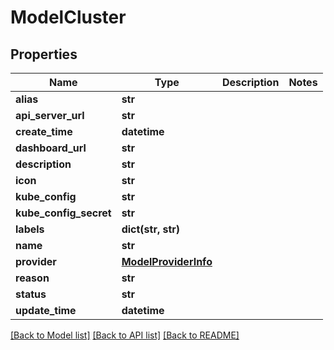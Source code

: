 # ModelCluster

## Properties
Name | Type | Description | Notes
------------ | ------------- | ------------- | -------------
**alias** | **str** |  | 
**api_server_url** | **str** |  | 
**create_time** | **datetime** |  | 
**dashboard_url** | **str** |  | 
**description** | **str** |  | 
**icon** | **str** |  | 
**kube_config** | **str** |  | 
**kube_config_secret** | **str** |  | 
**labels** | **dict(str, str)** |  | 
**name** | **str** |  | 
**provider** | [**ModelProviderInfo**](ModelProviderInfo.md) |  | 
**reason** | **str** |  | 
**status** | **str** |  | 
**update_time** | **datetime** |  | 

[[Back to Model list]](../vela-client/README.md#documentation-for-models) [[Back to API list]](../vela-client/README.md#documentation-for-api-endpoints) [[Back to README]](../vela-client/README.md)

